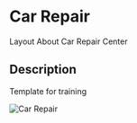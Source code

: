 # Car Repair
Layout About Car Repair Center

## Description
Template for training 

![Car Repair](https://www.figmacrush.com/wp-content/uploads/2020/01/auto-repair-figma-homepage-template-1014x487.jpg)
